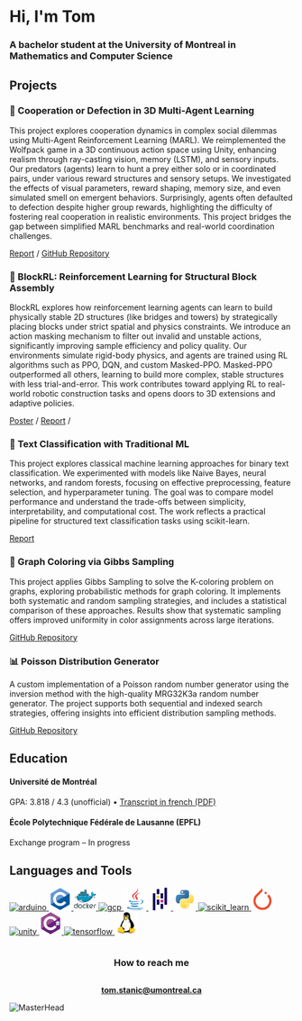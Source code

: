 # Hi, I'm Tom  
### A bachelor student at the University of Montreal in Mathematics and Computer Science

## Projects

### 🐺 Cooperation or Defection in 3D Multi-Agent Learning

  This project explores cooperation dynamics in complex social dilemmas using Multi-Agent Reinforcement Learning (MARL). We reimplemented the Wolfpack game in a 3D continuous action space using Unity, enhancing realism through ray-casting vision, memory (LSTM), and sensory inputs. Our predators (agents) learn to hunt a prey either solo or in coordinated pairs, under various reward structures and sensory setups. We investigated the effects of visual parameters, reward shaping, memory size, and even simulated smell on emergent behaviors. Surprisingly, agents often defaulted to defection despite higher group rewards, highlighting the difficulty of fostering real cooperation in realistic environments. This project bridges the gap between simplified MARL benchmarks and real-world coordination challenges.

 [Report](https://github.com/TOM7722/Tom7722/blob/main/Cooperation_or_Defection_Multi-Agent_Learning.pdf) / [GitHub Repository](https://github.com/andreamiele/marl-ssd-3d)

### 🧱 BlockRL: Reinforcement Learning for Structural Block Assembly

BlockRL explores how reinforcement learning agents can learn to build physically stable 2D structures (like bridges and towers) by strategically placing blocks under strict spatial and physics constraints. We introduce an action masking mechanism to filter out invalid and unstable actions, significantly improving sample efficiency and policy quality. Our environments simulate rigid-body physics, and agents are trained using RL algorithms such as PPO, DQN, and custom Masked-PPO. Masked-PPO outperformed all others, learning to build more complex, stable structures with less trial-and-error. This work contributes toward applying RL to real-world robotic construction tasks and opens doors to 3D extensions and adaptive policies.

[Poster](https://github.com/TOM7722/Tom7722/blob/main/BlockRL_poster.pdf) / [Report](https://github.com/TOM7722/Tom7722/blob/main/BlockRL.pdf) / 

### 🧾 Text Classification with Traditional ML

This project explores classical machine learning approaches for binary text classification. We experimented with models like Naive Bayes, neural networks, and random forests, focusing on effective preprocessing, feature selection, and hyperparameter tuning. The goal was to compare model performance and understand the trade-offs between simplicity, interpretability, and computational cost. The work reflects a practical pipeline for structured text classification tasks using scikit-learn.

[Report](https://github.com/TOM7722/Tom7722/blob/main/IFT3395_kaggle.pdf)

### 🎨 Graph Coloring via Gibbs Sampling

This project applies Gibbs Sampling to solve the K-coloring problem on graphs, exploring probabilistic methods for graph coloring. It implements both systematic and random sampling strategies, and includes a statistical comparison of these approaches. Results show that systematic sampling offers improved uniformity in color assignments across large iterations.

[GitHub Repository](https://github.com/TOM7722/Gibbs-Sampling-for-k-coloring-Graph)




### 📊 Poisson Distribution Generator

A custom implementation of a Poisson random number generator using the inversion method with the high-quality MRG32K3a random number generator. The project supports both sequential and indexed search strategies, offering insights into efficient distribution sampling methods.

[GitHub Repository](https://github.com/TOM7722/poisson-mrg32k3a-generator)




## Education  
#### Université de Montréal  
GPA: 3.818 / 4.3 (unofficial) • [Transcript in french (PDF)](https://github.com/TOM7722/Tom7722/blob/main/Transcript.pdf)
#### École Polytechnique Fédérale de Lausanne (EPFL)
Exchange program – In progress



## Languages and Tools
<p align="left">
  <!-- Existing tools -->
  <a href="https://www.arduino.cc/" target="_blank" rel="noreferrer">
    <img src="https://cdn.worldvectorlogo.com/logos/arduino-1.svg" alt="arduino" width="40" height="40"/>
  </a>
  <a href="https://www.cprogramming.com/" target="_blank" rel="noreferrer">
    <img src="https://raw.githubusercontent.com/devicons/devicon/master/icons/c/c-original.svg" alt="c" width="40" height="40"/>
  </a>
  <a href="https://www.docker.com/" target="_blank" rel="noreferrer">
    <img src="https://raw.githubusercontent.com/devicons/devicon/master/icons/docker/docker-original-wordmark.svg" alt="docker" width="40" height="40"/>
  </a>
  <a href="https://cloud.google.com" target="_blank" rel="noreferrer">
    <img src="https://www.vectorlogo.zone/logos/google_cloud/google_cloud-icon.svg" alt="gcp" width="40" height="40"/>
  </a>
  <a href="https://www.java.com" target="_blank" rel="noreferrer">
    <img src="https://raw.githubusercontent.com/devicons/devicon/master/icons/java/java-original.svg" alt="java" width="40" height="40"/>
  </a>
  <a href="https://pandas.pydata.org/" target="_blank" rel="noreferrer">
    <img src="https://raw.githubusercontent.com/devicons/devicon/master/icons/pandas/pandas-original.svg" alt="pandas" width="40" height="40"/>
  </a>
  <a href="https://www.python.org" target="_blank" rel="noreferrer">
    <img src="https://raw.githubusercontent.com/devicons/devicon/master/icons/python/python-original.svg" alt="python" width="40" height="40"/>
  </a>
  <a href="https://scikit-learn.org/" target="_blank" rel="noreferrer">
    <img src="https://upload.wikimedia.org/wikipedia/commons/0/05/Scikit_learn_logo_small.svg" alt="scikit_learn" width="40" height="40"/>
  </a>

  <!-- New tools -->
  <a href="https://pytorch.org/" target="_blank" rel="noreferrer">
    <img src="https://raw.githubusercontent.com/devicons/devicon/master/icons/pytorch/pytorch-original.svg" alt="pytorch" width="40" height="40"/>
  </a>
  <a href="https://unity.com/" target="_blank" rel="noreferrer">
    <img src="https://cdn.worldvectorlogo.com/logos/unity-69.svg" alt="unity" width="40" height="40"/>
  </a>
  <a href="https://docs.microsoft.com/en-us/dotnet/csharp/" target="_blank" rel="noreferrer">
    <img src="https://raw.githubusercontent.com/devicons/devicon/master/icons/csharp/csharp-original.svg" alt="csharp" width="40" height="40"/>
  </a>
  <a href="https://www.tensorflow.org/" target="_blank" rel="noreferrer">
    <img src="https://www.vectorlogo.zone/logos/tensorflow/tensorflow-icon.svg" alt="tensorflow" width="40" height="40"/>
  </a>
  <a href="https://www.linux.org/" target="_blank" rel="noreferrer">
    <img src="https://raw.githubusercontent.com/devicons/devicon/master/icons/linux/linux-original.svg" alt="linux" width="40" height="40"/>
  </a>

</p>

<div style="display: grid; place-items: center;">

### How to reach me 
**tom.stanic@umontreal.ca**




<img src="https://gifdb.com/images/file/ai-humanoid-carrying-world-c605cn7kytlpgtqu.gif" alt="MasterHead" width="100%" />
